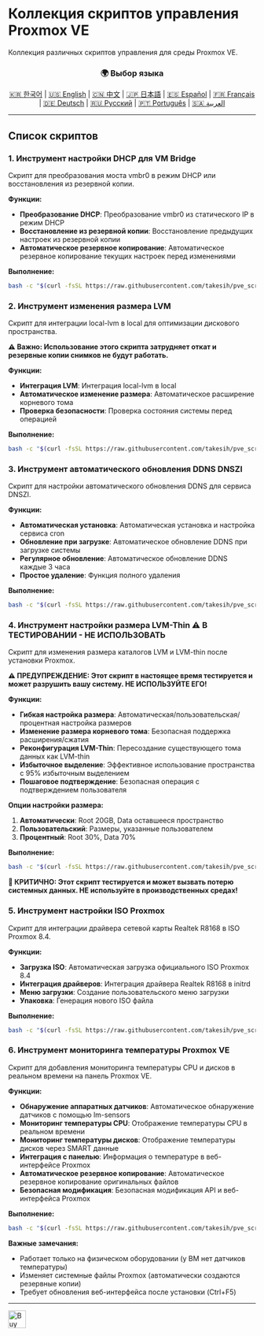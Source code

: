 # Коллекция скриптов управления Proxmox VE
Коллекция различных скриптов управления для среды Proxmox VE.

<div align="center">
  <h3>🌍 Выбор языка</h3>
  <a href="README.md">🇰🇷 한국어</a> |
  <a href="README_EN.md">🇺🇸 English</a> |
  <a href="README_CN.md">🇨🇳 中文</a> |
  <a href="README_JP.md">🇯🇵 日本語</a> |
  <a href="README_ES.md">🇪🇸 Español</a> |
  <a href="README_FR.md">🇫🇷 Français</a> |
  <a href="README_DE.md">🇩🇪 Deutsch</a> |
  <a href="README_RU.md">🇷🇺 Русский</a> |
  <a href="README_PT.md">🇵🇹 Português</a> |
  <a href="README_AR.md">🇸🇦 العربية</a>
</div>

---

## Список скриптов

### 1. Инструмент настройки DHCP для VM Bridge
Скрипт для преобразования моста vmbr0 в режим DHCP или восстановления из резервной копии.

**Функции:**
- **Преобразование DHCP**: Преобразование vmbr0 из статического IP в режим DHCP
- **Восстановление из резервной копии**: Восстановление предыдущих настроек из резервной копии
- **Автоматическое резервное копирование**: Автоматическое резервное копирование текущих настроек перед изменениями

**Выполнение:**
```bash
bash -c "$(curl -fsSL https://raw.githubusercontent.com/takesih/pve_script/main/pve_vmbr0_dhcp.sh)"
```

### 2. Инструмент изменения размера LVM
Скрипт для интеграции local-lvm в local для оптимизации дискового пространства.

**⚠️ Важно: Использование этого скрипта затрудняет откат и резервные копии снимков не будут работать.**

**Функции:**
- **Интеграция LVM**: Интеграция local-lvm в local
- **Автоматическое изменение размера**: Автоматическое расширение корневого тома
- **Проверка безопасности**: Проверка состояния системы перед операцией

**Выполнение:**
```bash
bash -c "$(curl -fsSL https://raw.githubusercontent.com/takesih/pve_script/main/pve_lvm_resize.sh)"
```

### 3. Инструмент автоматического обновления DDNS DNSZI
Скрипт для настройки автоматического обновления DDNS для сервиса DNSZI.

**Функции:**
- **Автоматическая установка**: Автоматическая установка и настройка сервиса cron
- **Обновление при загрузке**: Автоматическое обновление DDNS при загрузке системы
- **Регулярное обновление**: Автоматическое обновление DDNS каждые 3 часа
- **Простое удаление**: Функция полного удаления

**Выполнение:**
```bash
bash -c "$(curl -fsSL https://raw.githubusercontent.com/takesih/pve_script/main/dnszi_ddns_setup.sh)"
```

### 4. Инструмент настройки размера LVM-Thin ⚠️ **В ТЕСТИРОВАНИИ - НЕ ИСПОЛЬЗОВАТЬ**
Скрипт для изменения размера каталогов LVM и LVM-thin после установки Proxmox.

**⚠️ ПРЕДУПРЕЖДЕНИЕ: Этот скрипт в настоящее время тестируется и может разрушить вашу систему. НЕ ИСПОЛЬЗУЙТЕ ЕГО!**

**Функции:**
- **Гибкая настройка размера**: Автоматическая/пользовательская/процентная настройка размеров
- **Изменение размера корневого тома**: Безопасная поддержка расширения/сжатия
- **Реконфигурация LVM-Thin**: Пересоздание существующего тома данных как LVM-thin
- **Избыточное выделение**: Эффективное использование пространства с 95% избыточным выделением
- **Пошаговое подтверждение**: Безопасная операция с подтверждением пользователя

**Опции настройки размера:**
1. **Автоматически**: Root 20GB, Data оставшееся пространство
2. **Пользовательский**: Размеры, указанные пользователем
3. **Процентный**: Root 30%, Data 70%

**Выполнение:**
```bash
bash -c "$(curl -fsSL https://raw.githubusercontent.com/takesih/pve_script/main/pve_lvm_thin_setup.sh)"
```

**🚨 КРИТИЧНО: Этот скрипт тестируется и может вызвать потерю системных данных. НЕ используйте в производственных средах!**

### 5. Инструмент настройки ISO Proxmox
Скрипт для интеграции драйвера сетевой карты Realtek R8168 в ISO Proxmox 8.4.

**Функции:**
- **Загрузка ISO**: Автоматическая загрузка официального ISO Proxmox 8.4
- **Интеграция драйверов**: Интеграция драйвера Realtek R8168 в initrd
- **Меню загрузки**: Создание пользовательского меню загрузки
- **Упаковка**: Генерация нового ISO файла

**Выполнение:**
```bash
bash -c "$(curl -fsSL https://raw.githubusercontent.com/takesih/pve_script/main/proxmox_iso_customize.sh)"
```

### 6. Инструмент мониторинга температуры Proxmox VE
Скрипт для добавления мониторинга температуры CPU и дисков в реальном времени на панель Proxmox VE.

**Функции:**
- **Обнаружение аппаратных датчиков**: Автоматическое обнаружение датчиков с помощью lm-sensors
- **Мониторинг температуры CPU**: Отображение температуры CPU в реальном времени
- **Мониторинг температуры дисков**: Отображение температуры дисков через SMART данные
- **Интеграция с панелью**: Информация о температуре в веб-интерфейсе Proxmox
- **Автоматическое резервное копирование**: Автоматическое резервное копирование оригинальных файлов
- **Безопасная модификация**: Безопасная модификация API и веб-интерфейса Proxmox

**Выполнение:**
```bash
bash -c "$(curl -fsSL https://raw.githubusercontent.com/takesih/pve_script/main/pve_temperature_monitor.sh)"
```

**Важные замечания:**
- Работает только на физическом оборудовании (у ВМ нет датчиков температуры)
- Изменяет системные файлы Proxmox (автоматически создаются резервные копии)
- Требует обновления веб-интерфейса после установки (Ctrl+F5)

---

<a href='https://ko-fi.com/R6R71ILZQL' target='_blank'><img height='36' style='border:0px;height:36px;' src='https://storage.ko-fi.com/cdn/kofi3.png?v=6' border='0' alt='Buy Me a Coffee at ko-fi.com' /></a> 
